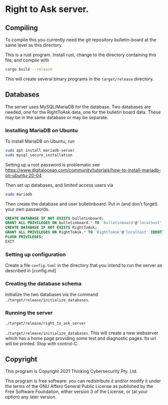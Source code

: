 # Right to Ask server.

## Compiling

To compile this you currently need the git repository bulletin-board at the same level as this
directory.

This is a rust program. Install rust, change to the directory containing this file, and compile with 
```bash
cargo build --release
```

This will create several binary programs in the `target/release` directory.

## Databases

The server uses MySQL/MariaDB for the database. Two databases are needed, one for the
RightToAsk data, one for the bulletin board data. These may be in the same database
or may be separate.

### Installing MariaDB on Ubuntu

To install MariaDB on Ubuntu, run
```bash
sudo apt install mariadb-server
sudo mysql_secure_installation
```

Setting up a root password is problematic see
https://www.digitalocean.com/community/tutorials/how-to-install-mariadb-on-ubuntu-20-04

Then set up databases, and limited access users via

```bash
sudo mariadb
```

Then create the database and user bulletinboard. Put in (and don't forget) your own passwords.

```sql
CREATE DATABASE IF NOT EXISTS bulletinboard;
GRANT ALL PRIVILEGES ON bulletinboard.* TO 'bulletinboard'@'localhost' IDENTIFIED BY 'stick-the-bulletin-board-password-here';
CREATE DATABASE IF NOT EXISTS RightToAsk;
GRANT ALL PRIVILEGES ON RightToAsk.* TO 'RightToAsk'@'localhost' IDENTIFIED BY 'stick-the-rta-password-here';
FLUSH PRIVILEGES;
EXIT
```

### Setting up configuration

Create a file `config.toml` in the directory that you intend to run the server
as described in [config.md]


### Creating the database schema

Initialize the two databases via the command `./target/release/initialize_databases`. 

### Running the server

```bash
./target/release/right_to_ask_server
```
`./target/release/initialize_databases`.
This will create a new webserver which has a home page providing some test and diagnostic pages. Its url will
be printed. Stop with control-C.

## Copyright

This program is Copyright 2021 Thinking Cybersecurity Pty. Ltd. 

This program is free software: you can redistribute it and/or modify
it under the terms of the GNU Affero General Public License as published by
the Free Software Foundation, either version 3 of the License, or
(at your option) any later version.
